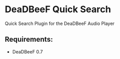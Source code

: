 # DeaDBeeF Quick Search
Quick Search Plugin for the DeaDBeeF Audio Player

## Requirements:

- DeaDBeeF 0.7
